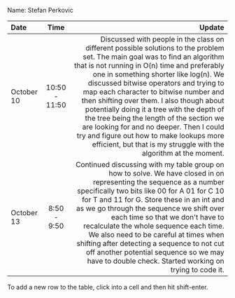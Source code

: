 Name: Stefan Perkovic

| Date       |     Time      |                                                                                                                                                                                                                                                                                                                                                                                                                                                                                                                                                                                                        Update |
|:-----------|:-------------:|--------------------------------------------------------------------------------------------------------------------------------------------------------------------------------------------------------------------------------------------------------------------------------------------------------------------------------------------------------------------------------------------------------------------------------------------------------------------------------------------------------------------------------------------------------------------------------------------------------------:|
| October 10 | 10:50 - 11:50 | Discussed with people in the class on different possible solutions to the problem set. The main goal was to find an algorithm that is not running in O(n) time and preferably one in something shorter like log(n). We discussed bitwise operators and trying to map each character to bitwise number and then shifting over them. I also though about potentially doing it a tree with the depth of the tree being the length of the section we are looking for and no deeper. Then I could try and figure out how to make lookups more efficient, but that is my struggle with the algorithm at the moment. |
| October 13 |  8:50 - 9:50  |                                                                      Continued discussing with my table group on how to solve. We have closed in on representing the sequence as a number specifically two bits like 00 for A 01 for C 10 for T and 11 for G. Store these in an int and as we go through the sequence we shift over each time so that we don't have to recalculate the whole sequence each time. We also need to be careful at times when shifting after detecting a sequence to not cut off another potential sequence so we may have to double check. Started working on trying to code it. |


To add a new row to the table, click into a cell and then hit shift-enter.